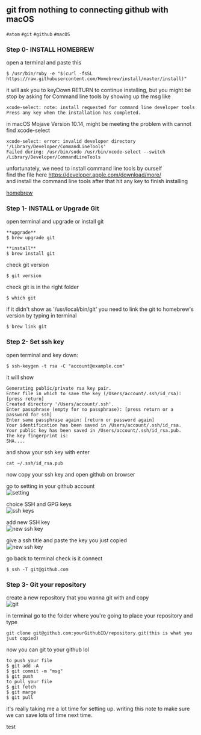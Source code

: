 ## git from nothing to connecting github with macOS
`#atom` `#git` `#github` `#macOS`

### Step 0- INSTALL HOMEBREW
open a terminal and paste this
```
$ /usr/bin/ruby -e "$(curl -fsSL https://raw.githubusercontent.com/Homebrew/install/master/install)"
```
it will ask you to keyDown RETURN to continue installing, but you might be stop by asking for Command line tools
by showing up the msg like
```
xcode-select: note: install requested for command line developer tools
Press any key when the installation has completed.
```
in macOS Mojave Version 10.14, might be meeting the problem with cannot find xcode-select
```
xcode-select: error: invalid developer directory '/Library/Developer/CommandLineTools'
Failed during: /usr/bin/sudo /usr/bin/xcode-select --switch /Library/Developer/CommandLineTools
```
unfortunately, we need to install command line tools by ourself   
find the file here https://developer.apple.com/download/more/  
and install the command line tools after that hit any key to finish installing  

[homebrew](https://brew.sh/index_zh-tw)

### Step 1- INSTALL or Upgrade Git
open terminal and upgrade or install git
```
**upgrade**
$ brew upgrade git   

**install**
$ brew install git
```    
check git version
```
$ git version
```
check git is in the right folder
```
$ which git
```
if it didn't show as '/usr/local/bin/git'
you need to link the git to homebrew's version by typing in terminal
```
$ brew link git
```

### Step 2- Set ssh key
open terminal and key down:
```
$ ssh-keygen -t rsa -C "account@example.com"
```
it will show
```
Generating public/private rsa key pair.
Enter file in which to save the key (/Users/account/.ssh/id_rsa): [press return]
Created directory '/Users/account/.ssh'.
Enter passphrase (empty for no passphrase): [press return or a password for ssh]
Enter same passphrase again: [return or password again]
Your identification has been saved in /Users/account/.ssh/id_rsa.
Your public key has been saved in /Users/account/.ssh/id_rsa.pub.
The key fingerprint is:
SHA....
```
and show your ssh key with enter
```
cat ~/.ssh/id_rsa.pub
```
now copy your ssh key and open github on browser   

go to setting in your github account  
![setting](img/118101/pic0.png)

choice SSH and GPG keys  
![ssh keys](img/118101/pic1.png)

add new SSH key  
![new ssh key](img/118101/pic2.png)

give a ssh title and paste the key you just copied  
![new ssh key](img/118101/pic3.png)

go back to terminal check is it connect
```
$ ssh -T git@github.com
```

### Step 3- Git your repository
create a new repository that you wanna git with and copy  
![git](img/118101/pic4.png)

in terminal go to the folder where you're going to place your repository
and type
```
git clone git@github.com:yourGithubID/repository.git(this is what you just copied)
```
now you can git to your github lol
```
to push your file
$ git add -A
$ git commit -m "msg"
$ git push
to pull your file
$ git fetch
$ git marge
$ git pull
```
it's really taking me a lot time for setting up. writing this note to make sure we can save lots of time next time.

test
